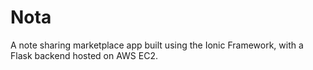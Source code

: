 # Nota
A note sharing marketplace app built using the Ionic Framework, with a Flask backend hosted on AWS EC2.
